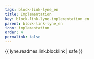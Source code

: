 ```yaml
---
tags: block-link-lyne_en
title: Implementation
key: block-link-lyne-implementation_en
parent: block-link-lyne_en
icon: implementation
order: 4
permalink: false  
---
```

{{ lyne.readmes.link.blocklink | safe }}


